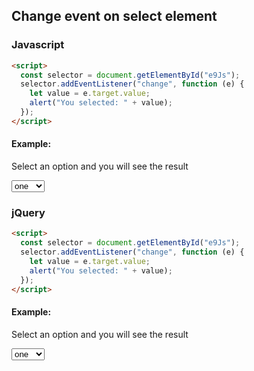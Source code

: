 ## Change event on select element

### Javascript

```html
<script>
  const selector = document.getElementById("e9Js");
  selector.addEventListener("change", function (e) {
    let value = e.target.value;
    alert("You selected: " + value);
  });
</script>
```

#### Example:

Select an option and you will see the result

<select id="e9Js">
    <option value="1">one</option>
    <option value="2">two</option>
    <option value="3">three</option>
</select>

### jQuery

```html
<script>
  const selector = document.getElementById("e9Js");
  selector.addEventListener("change", function (e) {
    let value = e.target.value;
    alert("You selected: " + value);
  });
</script>
```

#### Example:

Select an option and you will see the result

<select id="e9JQuery">
    <option value="1">one</option>
    <option value="2">two</option>
    <option value="3">three</option>
</select>
